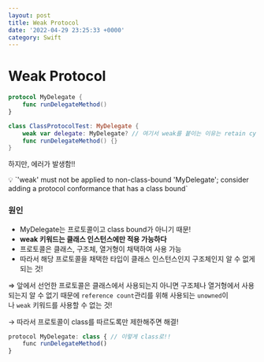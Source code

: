 ```yaml
---
layout: post
title: Weak Protocol
date: '2022-04-29 23:25:33 +0000'
category: Swift
---
```

# Weak Protocol

```swift
protocol MyDelegate {
    func runDelegateMethod()
}

class ClassProtocolTest: MyDelegate {
    weak var delegate: MyDelegate? // 여기서 weak를 붙이는 이유는 retain cycle을 피하기 위함
    func runDelegateMethod() {}
}
```

하지만, 에러가 발생함!!

<aside>
💡 `'weak' must not be applied to non-class-bound 'MyDelegate'; consider adding a protocol conformance that has a class bound`

</aside>

### 원인

- MyDelegate는 프로토콜이고 class bound가 아니기 때문!
- **weak 키워드는 클래스 인스턴스에만 적용 가능하다**
- 프로토콜은 클래스, 구조체, 열거형이 채택하여 사용 가능
- 따라서 해당 프로토콜을 채택한 타입이 클래스 인스턴스인지 구조체인지 알 수 없게 되는 것!

⇒ 앞에서 선언한 프로토콜은 클래스에서 사용되는지 아니면 구조체나 열거형에서 사용되는지 알 수 없기 때문에 `reference count`관리를 위해 사용되는 `unowned`이나 `weak` 키워드를 사용할 수 없는 것!

→ 따라서 프로토콜이 class를 따르도록만 제한해주면 해결!

```jsx
protocol MyDelegate: class { // 이렇게 class로!!
    func runDelegateMethod()
}
```
